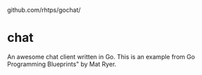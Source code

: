 github.com/rhtps/gochat/
# chat
An awesome chat client written in Go.  This is an example from Go Programming Blueprints" by Mat Ryer.
